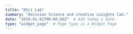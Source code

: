 ```yaml
---
title: "DSci Lab"
summary: "Decision Science and creative insights lab."
date: "2019-01-01T00:00:00Z"  # Add today's date.
type: "widget_page"  # Page type is a Widget Page
---
```

